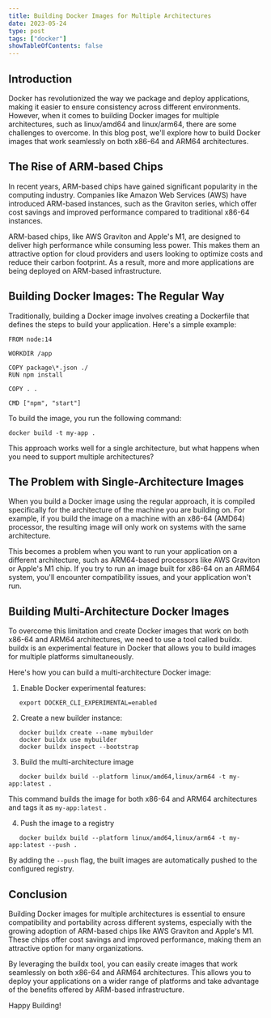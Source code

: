 ```yaml
---
title: Building Docker Images for Multiple Architectures
date: 2023-05-24
type: post
tags: ["docker"]
showTableOfContents: false
---
```


## Introduction

Docker has revolutionized the way we package and deploy applications, making it easier to ensure consistency across different environments. However, when it comes to building Docker images for multiple architectures, such as linux/amd64 and linux/arm64, there are some challenges to overcome. In this blog post, we'll explore how to build Docker images that work seamlessly on both x86-64 and ARM64 architectures.

## The Rise of ARM-based Chips

In recent years, ARM-based chips have gained significant popularity in the computing industry. Companies like Amazon Web Services (AWS) have introduced ARM-based instances, such as the Graviton series, which offer cost savings and improved performance compared to traditional x86-64 instances.

ARM-based chips, like AWS Graviton and Apple's M1, are designed to deliver high performance while consuming less power. This makes them an attractive option for cloud providers and users looking to optimize costs and reduce their carbon footprint. As a result, more and more applications are being deployed on ARM-based infrastructure.

## Building Docker Images: The Regular Way

Traditionally, building a Docker image involves creating a Dockerfile that defines the steps to build your application. Here's a simple example:

```
FROM node:14

WORKDIR /app

COPY package\*.json ./
RUN npm install

COPY . .

CMD ["npm", "start"]
```

To build the image, you run the following command:

```
docker build -t my-app .
```

This approach works well for a single architecture, but what happens when you need to support multiple architectures?

## The Problem with Single-Architecture Images

When you build a Docker image using the regular approach, it is compiled specifically for the architecture of the machine you are building on. For example, if you build the image on a machine with an x86-64 (AMD64) processor, the resulting image will only work on systems with the same architecture.

This becomes a problem when you want to run your application on a different architecture, such as ARM64-based processors like AWS Graviton or Apple's M1 chip. If you try to run an image built for x86-64 on an ARM64 system, you'll encounter compatibility issues, and your application won't run.

## Building Multi-Architecture Docker Images

To overcome this limitation and create Docker images that work on both x86-64 and ARM64 architectures, we need to use a tool called buildx. buildx is an experimental feature in Docker that allows you to build images for multiple platforms simultaneously.

Here's how you can build a multi-architecture Docker image:

1. Enable Docker experimental features:

```
   export DOCKER_CLI_EXPERIMENTAL=enabled
```

2. Create a new builder instance:

```
   docker buildx create --name mybuilder
   docker buildx use mybuilder
   docker buildx inspect --bootstrap
```

3. Build the multi-architecture image

```
   docker buildx build --platform linux/amd64,linux/arm64 -t my-app:latest .
```
   This command builds the image for both x86-64 and ARM64 architectures and tags it as `my-app:latest` .

4. Push the image to a registry

```
   docker buildx build --platform linux/amd64,linux/arm64 -t my-app:latest --push .
```
   By adding the `--push` flag, the built images are automatically pushed to the configured registry.

## Conclusion

Building Docker images for multiple architectures is essential to ensure compatibility and portability across different systems, especially with the growing adoption of ARM-based chips like AWS Graviton and Apple's M1. These chips offer cost savings and improved performance, making them an attractive option for many organizations.

By leveraging the buildx tool, you can easily create images that work seamlessly on both x86-64 and ARM64 architectures. This allows you to deploy your applications on a wider range of platforms and take advantage of the benefits offered by ARM-based infrastructure.

Happy Building!
